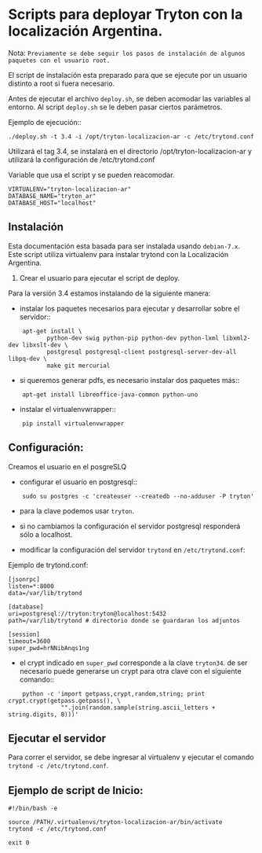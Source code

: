 Scripts para deployar Tryton con la localización Argentina.
===========================================================

Nota: `Previamente se debe seguir los pasos de instalación de algunos paquetes con el usuario root.`

El script de instalación esta preparado para que se ejecute por un usuario distinto a root si fuera necesario.

Antes de ejecutar el archivo `deploy.sh`, se deben acomodar las variables al entorno.
Al script `deploy.sh` se le deben pasar ciertos parámetros.

Ejemplo de ejecución::

```
./deploy.sh -t 3.4 -i /opt/tryton-localizacion-ar -c /etc/trytond.conf
```

Utilizará el tag 3.4, se instalará en el directorio /opt/tryton-localizacion-ar y utilizará la configuración de /etc/trytond.conf

Variable que usa el script y se pueden reacomodar.
```
VIRTUALENV="tryton-localizacion-ar"
DATABASE_NAME="tryton_ar"
DATABASE_HOST="localhost"
```

Instalación
-----------

Esta documentación esta basada para ser instalada usando `debian-7.x`.
Este script utiliza virtualenv para instalar trytond con la Localización Argentina.

1. Crear el usuario para ejecutar el script de deploy.

Para la versión 3.4 estamos instalando de la siguiente manera:

 * instalar los paquetes necesarios para ejecutar y desarrollar sobre el servidor::

```
    apt-get install \
           python-dev swig python-pip python-dev python-lxml libxml2-dev libxslt-dev \
           postgresql postgresql-client postgresql-server-dev-all libpq-dev \
           make git mercurial
```

   * si queremos generar pdfs, es necesario instalar dos paquetes más::

```
    apt-get install libreoffice-java-common python-uno
```

 * instalar el virtualenvwrapper::

```
    pip install virtualenvwrapper
```

Configuración:
--------------

Creamos el usuario en el posgreSLQ

 * configurar el usuario en postgresql::

```
    sudo su postgres -c 'createuser --createdb --no-adduser -P tryton'
```

   * para la clave podemos usar ``tryton``.
   * si no cambiamos la configuración el servidor postgresql responderá sólo a localhost.

 * modificar la configuración del servidor ``trytond`` en ``/etc/trytond.conf``:

Ejemplo de trytond.conf:

```
[jsonrpc]
listen=*:8000
data=/var/lib/trytond

[database]
uri=postgresql://tryton:tryton@localhost:5432
path=/var/lib/trytond # directorio donde se guardaran los adjuntos

[session]
timeout=3600
super_pwd=hrNNibAnqs1ng
```

   * el crypt indicado en ``super_pwd`` corresponde a la clave ``tryton34``. de ser necesario puede generarse un crypt para otra clave con el siguiente comando::

```
    python -c 'import getpass,crypt,random,string; print crypt.crypt(getpass.getpass(), \
               "".join(random.sample(string.ascii_letters + string.digits, 8)))'
```

Ejecutar el servidor
--------------------

Para correr el servidor, se debe ingresar al virtualenv y ejecutar el comando ``trytond -c /etc/trytond.conf``.

Ejemplo de script de Inicio:
----------------------------

```
#!/bin/bash -e

source /PATH/.virtualenvs/tryton-localizacion-ar/bin/activate
trytond -c /etc/trytond.conf

exit 0
```

